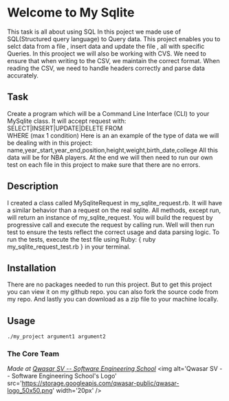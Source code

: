 # Welcome to My Sqlite
This task is all about using SQL
In this poject we made use of SQL(Structured query language) to Query data.
This project enables you to selct data from a file , insert data and update the file , all with specific Queries.
In this prooject we will also be working with CVS.
We need to ensure that when writing to the CSV, we maintain the correct format. 
When reading the CSV, we need to handle headers correctly and parse data accurately.

## Task
Create a program which will be a Command Line Interface (CLI) to your MySqlite class.
It will accept request with:
SELECT|INSERT|UPDATE|DELETE
FROM      
WHERE (max 1 condition)
Here is an an example of the type of data we will be dealing with in this project:
name,year_start,year_end,position,height,weight,birth_date,college
All this data will be for NBA players.
At the end we will then need to run our own test on each file in this project to make sure that there are no errors.

## Description
I created a class called MySqliteRequest in my_sqlite_request.rb. 
It will have a similar behavior than a request on the real sqlite.
All methods, except run, will return an instance of my_sqlite_request. 
You will build the request by progressive call and execute the request by calling run.
Well will then run test to ensure the tests reflect the correct usage and data parsing logic.
To run the tests, execute the test file using Ruby: { ruby my_sqlite_request_test.rb } in your terminal.

## Installation
There are no packages needed to run this project.
But to get this project you can view it on my github repo.
you can also fork the source code from my repo.
And lastly you can download as a zip file to your machine locally.

## Usage
```
./my_project argument1 argument2
```

### The Core Team


<span><i>Made at <a href='https://qwasar.io'>Qwasar SV -- Software Engineering School</a></i></span>
<span><img alt='Qwasar SV -- Software Engineering School's Logo' src='https://storage.googleapis.com/qwasar-public/qwasar-logo_50x50.png' width='20px' /></span>
